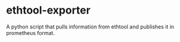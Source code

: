# ethtool-exporter
A python script that pulls information from ethtool and publishes it in prometheus format.
